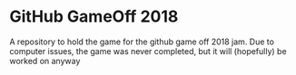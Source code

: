 # GitHub GameOff 2018
A repository to hold the game for the github game off 2018 jam. Due to computer issues, the game was never completed, but it will (hopefully) be worked on anyway
